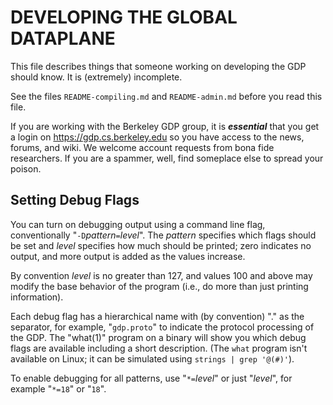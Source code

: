 DEVELOPING THE GLOBAL DATAPLANE
===============================

This file describes things that someone working on developing the
GDP should know.  It is (extremely) incomplete.

See the files `README-compiling.md` and `README-admin.md`
before you read this file.

If you are working with the Berkeley GDP group, it is ***essential***
that you get a login on <https://gdp.cs.berkeley.edu> so you have access
to the news, forums, and wiki.  We welcome account requests from bona
fide researchers.  If you are a spammer, well, find someplace else to
spread your poison.


Setting Debug Flags
-------------------

You can turn on debugging output using a command line flag,
conventionally "`-D`_pattern_`=`_level_".  The _pattern_ specifies
which flags should be set and _level_ specifies how much
should be printed; zero indicates no output, and more output
is added as the values increase.

By convention _level_ is no greater than 127, and values 100
and above may modify the base behavior of the program (i.e.,
do more than just printing information).

Each debug flag has a hierarchical name with (by convention)
"." as the separator, for example, "`gdp.proto`" to indicate
the protocol processing of the GDP.  The "what(1)" program on
a binary will show you which debug flags are available
including a short description.  (The `what` program isn't available
on Linux; it can be simulated using `strings | grep '@(#)'`).

To enable debugging for all patterns, use "`*=`_level_" or
just "_level_", for example "`*=18`" or "`18`".

<!-- vim: set ai sw=4 sts=4 ts=4 : -->
<!-- Use "pandoc -sS -o README-developers.html README-developers.md" to process this to HTML -->
